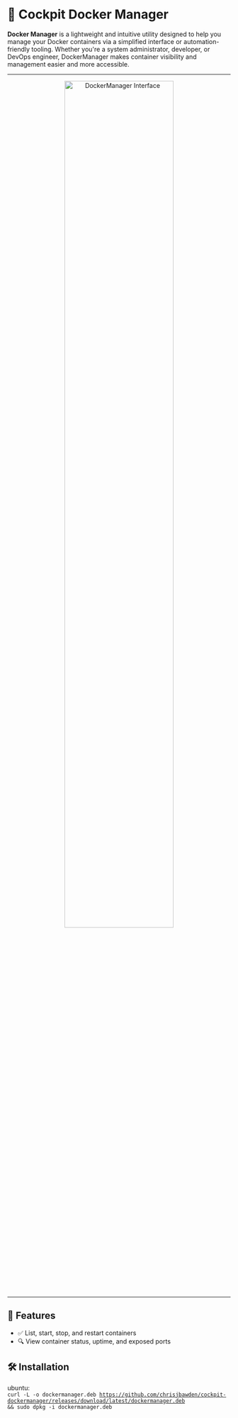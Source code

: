 
# 🐳 Cockpit Docker Manager

**Docker Manager** is a lightweight and intuitive utility designed to help you manage your Docker containers via a simplified interface or automation-friendly tooling. Whether you're a system administrator, developer, or DevOps engineer, DockerManager makes container visibility and management easier and more accessible.

---

<div align="center">
  <img src="https://github.com/chrisjbawden/cockpit-dockermanager/blob/main/misc/45634534573.png" alt="DockerManager Interface" style="width:70%; margin:auto;" />
</div>

---

## 🚀 Features

- ✅ List, start, stop, and restart containers
- 🔍 View container status, uptime, and exposed ports

## 🛠️ Installation

ubuntu:
<br>
<code>curl -L -o dockermanager.deb https://github.com/chrisjbawden/cockpit-dockermanager/releases/download/latest/dockermanager.deb && sudo dpkg -i dockermanager.deb</code>

